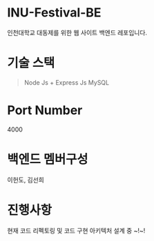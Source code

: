 # INU-Festival-BE
인천대학교 대동제를 위한 웹 사이트 백엔드 레포입니다.

# 기술 스택
> Node Js + Express Js
> MySQL

# Port Number
4000

# 백엔드 멤버구성
이헌도, 김선희

# 진행사항
현재 코드 리펙토링 및 코드 구현 아키텍처 설계 중 ~!~!